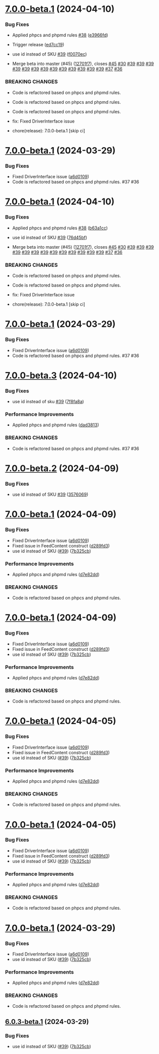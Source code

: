 # [7.0.0-beta.1](https://github.com/EmicoEcommerce/Magento2TweakwiseExport/compare/v6.0.2...v7.0.0-beta.1) (2024-04-10)


### Bug Fixes

* Applied phpcs and phpmd rules [#38](https://github.com/EmicoEcommerce/Magento2TweakwiseExport/issues/38) ([e3966fd](https://github.com/EmicoEcommerce/Magento2TweakwiseExport/commit/e3966fd147d3d0816f20a4671facd0180ccd949d))
* Trigger release ([ed7cc19](https://github.com/EmicoEcommerce/Magento2TweakwiseExport/commit/ed7cc19dfe9be5249495460519b4612720f6f205))
* use id instead of SKU [#39](https://github.com/EmicoEcommerce/Magento2TweakwiseExport/issues/39) ([f0070ec](https://github.com/EmicoEcommerce/Magento2TweakwiseExport/commit/f0070ec08f8f7d3dd5d9af47a7fd14cdf1b0a416))


* Merge beta into master (#45) ([12701f7](https://github.com/EmicoEcommerce/Magento2TweakwiseExport/commit/12701f78e66cedf7f932ebae56fd973005e8a6c4)), closes [#45](https://github.com/EmicoEcommerce/Magento2TweakwiseExport/issues/45) [#30](https://github.com/EmicoEcommerce/Magento2TweakwiseExport/issues/30) [#39](https://github.com/EmicoEcommerce/Magento2TweakwiseExport/issues/39) [#39](https://github.com/EmicoEcommerce/Magento2TweakwiseExport/issues/39) [#39](https://github.com/EmicoEcommerce/Magento2TweakwiseExport/issues/39) [#39](https://github.com/EmicoEcommerce/Magento2TweakwiseExport/issues/39) [#39](https://github.com/EmicoEcommerce/Magento2TweakwiseExport/issues/39) [#39](https://github.com/EmicoEcommerce/Magento2TweakwiseExport/issues/39) [#39](https://github.com/EmicoEcommerce/Magento2TweakwiseExport/issues/39) [#39](https://github.com/EmicoEcommerce/Magento2TweakwiseExport/issues/39) [#39](https://github.com/EmicoEcommerce/Magento2TweakwiseExport/issues/39) [#39](https://github.com/EmicoEcommerce/Magento2TweakwiseExport/issues/39) [#39](https://github.com/EmicoEcommerce/Magento2TweakwiseExport/issues/39) [#39](https://github.com/EmicoEcommerce/Magento2TweakwiseExport/issues/39) [#39](https://github.com/EmicoEcommerce/Magento2TweakwiseExport/issues/39) [#37](https://github.com/EmicoEcommerce/Magento2TweakwiseExport/issues/37) [#36](https://github.com/EmicoEcommerce/Magento2TweakwiseExport/issues/36)


### BREAKING CHANGES

* Code is refactored based on phpcs and phpmd rules.
* Code is refactored based on phpcs and phpmd rules.
* Code is refactored based on phpcs and phpmd rules.

* fix: Fixed DriverInterface issue

* chore(release): 7.0.0-beta.1 [skip ci]

# [7.0.0-beta.1](https://github.com/EmicoEcommerce/Magento2TweakwiseExport/compare/v6.0.2...v7.0.0-beta.1) (2024-03-29)

### Bug Fixes

* Fixed DriverInterface issue ([a6d0109](https://github.com/EmicoEcommerce/Magento2TweakwiseExport/commit/a6d01098c246b2a3b3475ed0d3060d4de75f2817))
* Code is refactored based on phpcs and phpmd rules. #37 #36

# [7.0.0-beta.1](https://github.com/EmicoEcommerce/Magento2TweakwiseExport/compare/v6.0.2...v7.0.0-beta.1) (2024-04-10)


### Bug Fixes

* Applied phpcs and phpmd rules [#38](https://github.com/EmicoEcommerce/Magento2TweakwiseExport/issues/38) ([b63a1cc](https://github.com/EmicoEcommerce/Magento2TweakwiseExport/commit/b63a1cca320ffc2b515751f0b224c79ba8ea0e1e))
* use id instead of SKU [#39](https://github.com/EmicoEcommerce/Magento2TweakwiseExport/issues/39) ([76d45bf](https://github.com/EmicoEcommerce/Magento2TweakwiseExport/commit/76d45bf529aa91dc0284d6472af4bd7a524be06c))


* Merge beta into master (#45) ([12701f7](https://github.com/EmicoEcommerce/Magento2TweakwiseExport/commit/12701f78e66cedf7f932ebae56fd973005e8a6c4)), closes [#45](https://github.com/EmicoEcommerce/Magento2TweakwiseExport/issues/45) [#30](https://github.com/EmicoEcommerce/Magento2TweakwiseExport/issues/30) [#39](https://github.com/EmicoEcommerce/Magento2TweakwiseExport/issues/39) [#39](https://github.com/EmicoEcommerce/Magento2TweakwiseExport/issues/39) [#39](https://github.com/EmicoEcommerce/Magento2TweakwiseExport/issues/39) [#39](https://github.com/EmicoEcommerce/Magento2TweakwiseExport/issues/39) [#39](https://github.com/EmicoEcommerce/Magento2TweakwiseExport/issues/39) [#39](https://github.com/EmicoEcommerce/Magento2TweakwiseExport/issues/39) [#39](https://github.com/EmicoEcommerce/Magento2TweakwiseExport/issues/39) [#39](https://github.com/EmicoEcommerce/Magento2TweakwiseExport/issues/39) [#39](https://github.com/EmicoEcommerce/Magento2TweakwiseExport/issues/39) [#39](https://github.com/EmicoEcommerce/Magento2TweakwiseExport/issues/39) [#39](https://github.com/EmicoEcommerce/Magento2TweakwiseExport/issues/39) [#39](https://github.com/EmicoEcommerce/Magento2TweakwiseExport/issues/39) [#39](https://github.com/EmicoEcommerce/Magento2TweakwiseExport/issues/39) [#37](https://github.com/EmicoEcommerce/Magento2TweakwiseExport/issues/37) [#36](https://github.com/EmicoEcommerce/Magento2TweakwiseExport/issues/36)


### BREAKING CHANGES

* Code is refactored based on phpcs and phpmd rules.
* Code is refactored based on phpcs and phpmd rules.

* fix: Fixed DriverInterface issue

* chore(release): 7.0.0-beta.1 [skip ci]

# [7.0.0-beta.1](https://github.com/EmicoEcommerce/Magento2TweakwiseExport/compare/v6.0.2...v7.0.0-beta.1) (2024-03-29)

### Bug Fixes

* Fixed DriverInterface issue ([a6d0109](https://github.com/EmicoEcommerce/Magento2TweakwiseExport/commit/a6d01098c246b2a3b3475ed0d3060d4de75f2817))
* Code is refactored based on phpcs and phpmd rules. #37 #36

# [7.0.0-beta.3](https://github.com/EmicoEcommerce/Magento2TweakwiseExport/compare/v7.0.0-beta.2...v7.0.0-beta.3) (2024-04-10)


### Bug Fixes

* use id instead of sku [#39](https://github.com/EmicoEcommerce/Magento2TweakwiseExport/issues/39) ([7f8fa8a](https://github.com/EmicoEcommerce/Magento2TweakwiseExport/commit/7f8fa8ab19cb024d280210d168713a61be0da2e9))


### Performance Improvements

* Applied phpcs and phpmd rules ([dad3813](https://github.com/EmicoEcommerce/Magento2TweakwiseExport/commit/dad3813f743f615d5459c5eb78be3f5109044efa))


### BREAKING CHANGES

* Code is refactored based on phpcs and phpmd rules. #37 #36

# [7.0.0-beta.2](https://github.com/EmicoEcommerce/Magento2TweakwiseExport/compare/v7.0.0-beta.1...v7.0.0-beta.2) (2024-04-09)


### Bug Fixes

* use id instead of SKU [#39](https://github.com/EmicoEcommerce/Magento2TweakwiseExport/issues/39) ([3576069](https://github.com/EmicoEcommerce/Magento2TweakwiseExport/commit/35760698039cbef9efa9ce5570fa084135089c48))

# [7.0.0-beta.1](https://github.com/EmicoEcommerce/Magento2TweakwiseExport/compare/v6.0.2...v7.0.0-beta.1) (2024-04-09)


### Bug Fixes

* Fixed DriverInterface issue ([a6d0109](https://github.com/EmicoEcommerce/Magento2TweakwiseExport/commit/a6d01098c246b2a3b3475ed0d3060d4de75f2817))
* Fixed issue in FeedContent construct ([d289fd3](https://github.com/EmicoEcommerce/Magento2TweakwiseExport/commit/d289fd3f1afca23dba3421461c9ae3d71c22be21))
* use id instead of SKU ([#39](https://github.com/EmicoEcommerce/Magento2TweakwiseExport/issues/39)) ([7b325cb](https://github.com/EmicoEcommerce/Magento2TweakwiseExport/commit/7b325cba4e7b4f2c6de1227b64dac09e73a6cb6c))

### Performance Improvements

* Applied phpcs and phpmd rules ([d7e82dd](https://github.com/EmicoEcommerce/Magento2TweakwiseExport/commit/d7e82ddc47affc9506fed9f4013036693e96d605))


### BREAKING CHANGES

* Code is refactored based on phpcs and phpmd rules.

# [7.0.0-beta.1](https://github.com/EmicoEcommerce/Magento2TweakwiseExport/compare/v6.0.2...v7.0.0-beta.1) (2024-04-09)


### Bug Fixes

* Fixed DriverInterface issue ([a6d0109](https://github.com/EmicoEcommerce/Magento2TweakwiseExport/commit/a6d01098c246b2a3b3475ed0d3060d4de75f2817))
* Fixed issue in FeedContent construct ([d289fd3](https://github.com/EmicoEcommerce/Magento2TweakwiseExport/commit/d289fd3f1afca23dba3421461c9ae3d71c22be21))
* use id instead of SKU ([#39](https://github.com/EmicoEcommerce/Magento2TweakwiseExport/issues/39)) ([7b325cb](https://github.com/EmicoEcommerce/Magento2TweakwiseExport/commit/7b325cba4e7b4f2c6de1227b64dac09e73a6cb6c))


### Performance Improvements

* Applied phpcs and phpmd rules ([d7e82dd](https://github.com/EmicoEcommerce/Magento2TweakwiseExport/commit/d7e82ddc47affc9506fed9f4013036693e96d605))


### BREAKING CHANGES

* Code is refactored based on phpcs and phpmd rules.

# [7.0.0-beta.1](https://github.com/EmicoEcommerce/Magento2TweakwiseExport/compare/v6.0.2...v7.0.0-beta.1) (2024-04-05)


### Bug Fixes

* Fixed DriverInterface issue ([a6d0109](https://github.com/EmicoEcommerce/Magento2TweakwiseExport/commit/a6d01098c246b2a3b3475ed0d3060d4de75f2817))
* Fixed issue in FeedContent construct ([d289fd3](https://github.com/EmicoEcommerce/Magento2TweakwiseExport/commit/d289fd3f1afca23dba3421461c9ae3d71c22be21))
* use id instead of SKU ([#39](https://github.com/EmicoEcommerce/Magento2TweakwiseExport/issues/39)) ([7b325cb](https://github.com/EmicoEcommerce/Magento2TweakwiseExport/commit/7b325cba4e7b4f2c6de1227b64dac09e73a6cb6c))


### Performance Improvements

* Applied phpcs and phpmd rules ([d7e82dd](https://github.com/EmicoEcommerce/Magento2TweakwiseExport/commit/d7e82ddc47affc9506fed9f4013036693e96d605))


### BREAKING CHANGES

* Code is refactored based on phpcs and phpmd rules.

# [7.0.0-beta.1](https://github.com/EmicoEcommerce/Magento2TweakwiseExport/compare/v6.0.2...v7.0.0-beta.1) (2024-04-05)


### Bug Fixes

* Fixed DriverInterface issue ([a6d0109](https://github.com/EmicoEcommerce/Magento2TweakwiseExport/commit/a6d01098c246b2a3b3475ed0d3060d4de75f2817))
* Fixed issue in FeedContent construct ([d289fd3](https://github.com/EmicoEcommerce/Magento2TweakwiseExport/commit/d289fd3f1afca23dba3421461c9ae3d71c22be21))
* use id instead of SKU ([#39](https://github.com/EmicoEcommerce/Magento2TweakwiseExport/issues/39)) ([7b325cb](https://github.com/EmicoEcommerce/Magento2TweakwiseExport/commit/7b325cba4e7b4f2c6de1227b64dac09e73a6cb6c))


### Performance Improvements

* Applied phpcs and phpmd rules ([d7e82dd](https://github.com/EmicoEcommerce/Magento2TweakwiseExport/commit/d7e82ddc47affc9506fed9f4013036693e96d605))


### BREAKING CHANGES

* Code is refactored based on phpcs and phpmd rules.

# [7.0.0-beta.1](https://github.com/EmicoEcommerce/Magento2TweakwiseExport/compare/v6.0.2...v7.0.0-beta.1) (2024-03-29)


### Bug Fixes

* Fixed DriverInterface issue ([a6d0109](https://github.com/EmicoEcommerce/Magento2TweakwiseExport/commit/a6d01098c246b2a3b3475ed0d3060d4de75f2817))
* use id instead of SKU ([#39](https://github.com/EmicoEcommerce/Magento2TweakwiseExport/issues/39)) ([7b325cb](https://github.com/EmicoEcommerce/Magento2TweakwiseExport/commit/7b325cba4e7b4f2c6de1227b64dac09e73a6cb6c))


### Performance Improvements

* Applied phpcs and phpmd rules ([d7e82dd](https://github.com/EmicoEcommerce/Magento2TweakwiseExport/commit/d7e82ddc47affc9506fed9f4013036693e96d605))


### BREAKING CHANGES

* Code is refactored based on phpcs and phpmd rules.

## [6.0.3-beta.1](https://github.com/EmicoEcommerce/Magento2TweakwiseExport/compare/v6.0.2...v6.0.3-beta.1) (2024-03-29)


### Bug Fixes

* use id instead of SKU ([#39](https://github.com/EmicoEcommerce/Magento2TweakwiseExport/issues/39)) ([7b325cb](https://github.com/EmicoEcommerce/Magento2TweakwiseExport/commit/7b325cba4e7b4f2c6de1227b64dac09e73a6cb6c))
